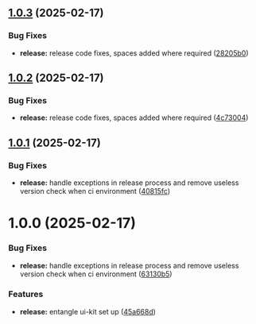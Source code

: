 ## [1.0.3](https://github.com/Entangle-Protocol/ngl-uikit/compare/v1.0.2...v1.0.3) (2025-02-17)


### Bug Fixes

* **release:** release code fixes, spaces added where required ([28205b0](https://github.com/Entangle-Protocol/ngl-uikit/commit/28205b07827f4e100b54011054a041d7f2f6a43c))

## [1.0.2](https://github.com/Entangle-Protocol/ngl-uikit/compare/v1.0.1...v1.0.2) (2025-02-17)


### Bug Fixes

* **release:** release code fixes, spaces added where required ([4c73004](https://github.com/Entangle-Protocol/ngl-uikit/commit/4c73004d63fcd2f33ab46b1f05dc486dd0eddb47))

## [1.0.1](https://github.com/Entangle-Protocol/ngl-uikit/compare/v1.0.0...v1.0.1) (2025-02-17)


### Bug Fixes

* **release:** handle exceptions in release process and remove useless version check when ci environment ([40815fc](https://github.com/Entangle-Protocol/ngl-uikit/commit/40815fc17aa55527cb1dbe26d6ab1cbd63088e7a))

# 1.0.0 (2025-02-17)


### Bug Fixes

* **release:** handle exceptions in release process and remove useless version check when ci environment ([63130b5](https://github.com/Entangle-Protocol/ngl-uikit/commit/63130b5ecb3ea4bad4ae88d62b2b7b90a6254b4b))


### Features

* **release:** entangle ui-kit set up ([45a668d](https://github.com/Entangle-Protocol/ngl-uikit/commit/45a668d179eecdfe5d8e6542d42e082cbdb22adc))

